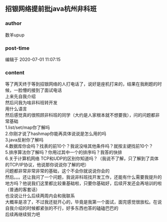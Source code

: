 ## 招银网络提前批java杭州非科班
### author 
数羊upup
### post-time 

编辑于  2020-07-01 11:07:15
### content 
<div class="post-topic-des nc-post-content">
 <div>
  等了两天终于等到招银网络的人打电话了，说好是座机打来的，结果在我刷题的时候，一脸懵的接到了面试电话
 </div>
 <div>
  上来先自我介绍
 </div>
 <div>
  然后问我为啥非科班转开发
 </div>
 <div>
  用什么语言
 </div>
 <div>
  然后感觉真的很照顾非科班的同学（大约是人家根本就不想要我），问的问题都非常基础
 </div>
 <div>
  1.list/set/map你了解吗
 </div>
 <div>
  2.你刚才说了hashmap你能再具体说说是怎么用的吗
 </div>
 <div>
  3.java反射你了解吗
 </div>
 <div>
  4.数据库你会吗？找表的前10个？我说没啥其他条件吗？就按主键找前10个？
 </div>
 <div>
  5.排序算法你了解吗？你用过其中一个的排序吗？我答的快排
 </div>
 <div>
  6.关于计算机网络 TCP和UDP的区别你知道吗？（我说不了解，只了解到了具体的TCP/IP协议，他说那你说说你了解的吧）
 </div>
 <div>
  问题都非常非常非常的基础，这个不会你就说说你会的
 </div>
 <div>
  然后。。。还让我问了一个问题，我说非科班找开发工作，还能有什么需要我提升的地方吗？他说我们这里都比较重基础啦，只要你基础好，后续开发还会再培训的啦（普通的客套话）
 </div>
 <div>
  也没说让什么后续两周内会和我联系
 </div>
 <div>
  大概率是凉了，不过我还挺开心的，毕竟是我第一个面试，面完感觉很放松。在说自我介绍的时候都紧张的不行，好多东西也答的磕磕巴巴的
 </div>
 <div>
  后续再继续努力吧
 </div>
</div>
